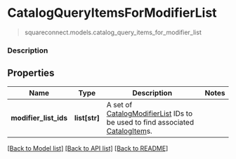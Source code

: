 # CatalogQueryItemsForModifierList
> squareconnect.models.catalog_query_items_for_modifier_list

### Description



## Properties
Name | Type | Description | Notes
------------ | ------------- | ------------- | -------------
**modifier_list_ids** | **list[str]** | A set of [CatalogModifierList](#type-catalogmodifierlist) IDs to be used to find associated [CatalogItem](#type-catalogitem)s. | 

[[Back to Model list]](../README.md#documentation-for-models) [[Back to API list]](../README.md#documentation-for-api-endpoints) [[Back to README]](../README.md)


